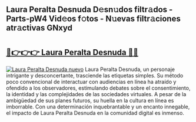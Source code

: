 ## Laura Peralta Desnuda D𝚎sn𝚞dos filtr𝚊dos - Parts-pW4 Vid𝚎os f𝚘tos - N𝚞evas filtr𝚊ciones atr𝚊ctivas GNxyd

# <h2><a href="http://mb0e19.tromn.icu/?c=Laura+Peralta+Desnuda">🔗👉👉👉 Laura Peralta Desnuda 🔗🔗</a></h2>

[![Laura Peralta Desnuda nuevo](https://i.imgur.com/pEAQMta.gif)](http://mb0e19.tromn.icu/?c=Laura+Peralta+Desnuda)
Laura Peralta Desnuda, un personaje intrigante y desconcertante, trasciende las etiquetas simples. Su método poco convencional de interactuar con audiencias en línea ha atraído y ofendido a los observadores, estimulando debates sobre el consentimiento, la identidad y las complejidades de las sociedades virtuales. A pesar de la ambigüedad de sus planes futuros, su huella en la cultura en línea es imborrable. Con una determinación inquebrantable y un encanto innegable, el impacto de Laura Peralta Desnuda en la comunidad digital es inmenso.
